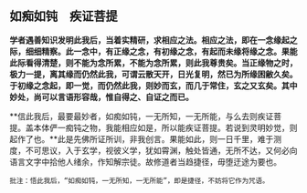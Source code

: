 ##  如痴如钝　疾证菩提

**学者遇善知识发明此我后，当着实精研，求相应之法。相应之法，即在一念缘起之际，细细精察。此一念中，有正缘之念，有初缘之念，有起而未缘将缘之念。果能此际看得清楚，则不能为念所累，不能为念所累，则此我尊贵矣。当正缘物之时，极力一提，离其缘而仍然此我，可谓云散天开，日光复明，然已为所缘困敝久矣。于初缘之念起，即一觉，而仍然此我，则妙而玄，而几于常住，玄之又玄矣。其中妙处，尚可以言语形容哉，惟自得之、自证之而已。**

**信此我后，最要最妙者，如痴如钝，一无所知，一无所能，与么去则疾证菩提。盖本体俨一痴钝之物，我能相应如是，所以能疾证菩提。若说到灵明妙觉，则起作了也。**此是先佛所证所训，非我创言。果能如此，则一日千里，难于测度，不可思议，入于玄学，视彼义学，犹如霄渊，触处皆通，无所不达，又何必向语言文字中拾他人绪余，作知解宗徒。故修道者当趋捷径，毋堕迂途为要也。

```xu
批注：悟此我后，“如痴如钝，一无所知，一无所能”，即是捷径，不妨将它作为咒语。
```

